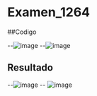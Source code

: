 # Examen_1264
##Codigo

--![image](https://github.com/user-attachments/assets/ab7a6e82-8a21-438e-a7c2-158c1dd8eaaf)
--![image](https://github.com/user-attachments/assets/90b4b2da-cd56-4ee3-8536-d87753a48439)


## Resultado

--![image](https://github.com/user-attachments/assets/e1620c11-ed40-4c94-9deb-a10e08480722)
-- ![image](https://github.com/user-attachments/assets/bc86bb48-16c3-46e0-a416-4c3b2600d896)



